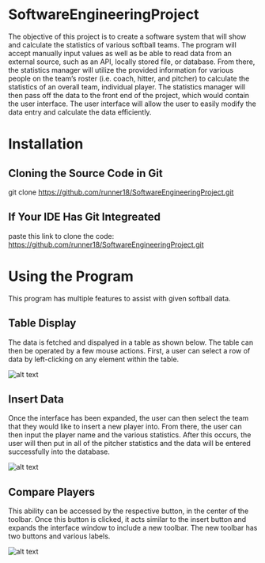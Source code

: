 # SoftwareEngineeringProject
The objective of this project is to create a software system that will show and calculate the statistics of various softball teams. The program will accept manually input values as well as be able to read data from an external source, such as an API, locally stored file, or database. From there, the statistics manager will utilize the provided information for various people on the team’s roster (i.e. coach, hitter, and pitcher) to calculate the statistics of an overall team, individual player. The statistics manager will then pass off the data to the front end of the project, which would contain the user interface. The user interface will allow the user to easily modify the data entry and calculate the data efficiently.

# Installation

## Cloning the Source Code in Git
git clone https://github.com/runner18/SoftwareEngineeringProject.git

## If Your IDE Has Git Integreated
paste this link to clone the code: https://github.com/runner18/SoftwareEngineeringProject.git

# Using the Program
This program has multiple features to assist with given softball data.

## Table Display
The data is fetched and dispalyed in a table as shown below. The table can then be operated by a few mouse actions. First, a user can select a row of data by left-clicking on any element within the table.

![alt text](https://i.imgur.com/CJ0fRwW.png)

## Insert Data
Once the interface has been expanded, the user can then select the team that they would like to insert a new player into. From there, the user can then input the player name and the various statistics. After this occurs, the user will then put in all of the pitcher statistics and the data will be entered successfully into the database. 

![alt text](https://i.imgur.com/X1q2ehA.png)

## Compare Players
This ability can be accessed by the respective button, in the center of the toolbar. Once this button is clicked, it acts similar to the insert button and expands the interface window to include a new toolbar. The new toolbar has two buttons and various labels.

![alt text](https://i.imgur.com/fUmb0hY.png)
